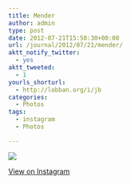 ```yaml
---
title: Mender
author: admin
type: post
date: 2012-07-21T15:50:30+00:00
url: /journal/2012/07/21/mender/
aktt_notify_twitter:
  - yes
aktt_tweeted:
  - 1
yourls_shorturl:
  - http://lobban.org/i/jb
categories:
  - Photos
tags:
  - instagram
  - Photos

---
```

![][1]

[View on Instagram][2]

 [1]: http://lobban.org/wp-content/uploads/HLIC/5ca96ba8fc7dce6e6fc9a813a6b8f91f.jpg
 [2]: http://instagr.am/p/NWTq7uKlol/